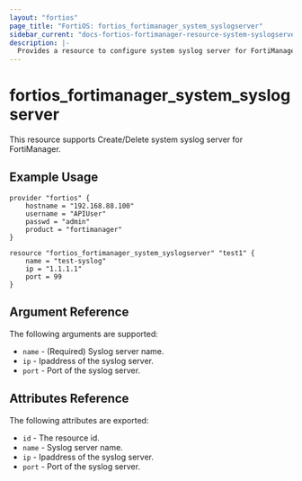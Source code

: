 ```yaml
---
layout: "fortios"
page_title: "FortiOS: fortios_fortimanager_system_syslogserver"
sidebar_current: "docs-fortios-fortimanager-resource-system-syslogserver"
description: |-
  Provides a resource to configure system syslog server for FortiManager.
---
```


# fortios_fortimanager_system_syslogserver
This resource supports Create/Delete system syslog server for FortiManager.

## Example Usage
```hc
provider "fortios" {
	hostname = "192.168.88.100"
	username = "APIUser"
	passwd = "admin"
	product = "fortimanager"
}

resource "fortios_fortimanager_system_syslogserver" "test1" {
	name = "test-syslog"
	ip = "1.1.1.1"
	port = 99
}
```

## Argument Reference
The following arguments are supported:

* `name` - (Required) Syslog server name.
* `ip` - Ipaddress of the syslog server.
* `port` - Port of the syslog server.

## Attributes Reference
The following attributes are exported:

* `id` - The resource id.
* `name` - Syslog server name.
* `ip` - Ipaddress of the syslog server.
* `port` - Port of the syslog server.
